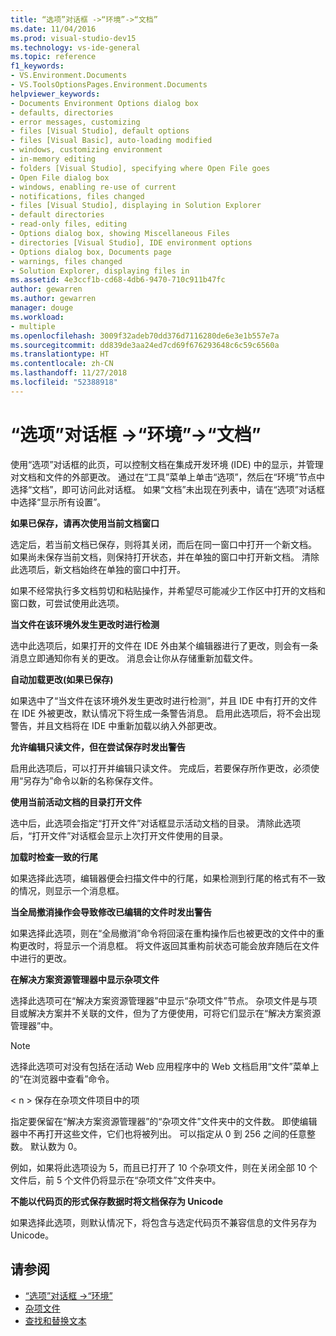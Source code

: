 ```yaml
---
title: “选项”对话框 ->“环境”->“文档”
ms.date: 11/04/2016
ms.prod: visual-studio-dev15
ms.technology: vs-ide-general
ms.topic: reference
f1_keywords:
- VS.Environment.Documents
- VS.ToolsOptionsPages.Environment.Documents
helpviewer_keywords:
- Documents Environment Options dialog box
- defaults, directories
- error messages, customizing
- files [Visual Studio], default options
- files [Visual Basic], auto-loading modified
- windows, customizing environment
- in-memory editing
- folders [Visual Studio], specifying where Open File goes
- Open File dialog box
- windows, enabling re-use of current
- notifications, files changed
- files [Visual Studio], displaying in Solution Explorer
- default directories
- read-only files, editing
- Options dialog box, showing Miscellaneous Files
- directories [Visual Studio], IDE environment options
- Options dialog box, Documents page
- warnings, files changed
- Solution Explorer, displaying files in
ms.assetid: 4e3ccf1b-cd68-4db6-9470-710c911b47fc
author: gewarren
ms.author: gewarren
manager: douge
ms.workload:
- multiple
ms.openlocfilehash: 3009f32adeb70dd376d7116280de6e3e1b557e7a
ms.sourcegitcommit: dd839de3aa24ed7cd69f676293648c6c59c6560a
ms.translationtype: HT
ms.contentlocale: zh-CN
ms.lasthandoff: 11/27/2018
ms.locfileid: "52388918"
---
```

# <a name="documents-environment-options-dialog-box"></a>“选项”对话框 ->“环境”->“文档”

使用“选项”对话框的此页，可以控制文档在集成开发环境 (IDE) 中的显示，并管理对文档和文件的外部更改。 通过在“工具”菜单上单击“选项”，然后在“环境”节点中选择“文档”，即可访问此对话框。 如果“文档”未出现在列表中，请在“选项”对话框中选择“显示所有设置”。

**如果已保存，请再次使用当前文档窗口**

选定后，若当前文档已保存，则将其关闭，而后在同一窗口中打开一个新文档。 如果尚未保存当前文档，则保持打开状态，并在单独的窗口中打开新文档。 清除此选项后，新文档始终在单独的窗口中打开。

如果不经常执行多文档剪切和粘贴操作，并希望尽可能减少工作区中打开的文档和窗口数，可尝试使用此选项。

**当文件在该环境外发生更改时进行检测**

选中此选项后，如果打开的文件在 IDE 外由某个编辑器进行了更改，则会有一条消息立即通知你有关的更改。 消息会让你从存储重新加载文件。

**自动加载更改(如果已保存)**

如果选中了“当文件在该环境外发生更改时进行检测”，并且 IDE 中有打开的文件在 IDE 外被更改，默认情况下将生成一条警告消息。 启用此选项后，将不会出现警告，并且文档将在 IDE 中重新加载以纳入外部更改。

**允许编辑只读文件，但在尝试保存时发出警告**

启用此选项后，可以打开并编辑只读文件。 完成后，若要保存所作更改，必须使用“另存为”命令以新的名称保存文件。

**使用当前活动文档的目录打开文件**

选中后，此选项会指定“打开文件”对话框显示活动文档的目录。 清除此选项后，“打开文件”对话框会显示上次打开文件使用的目录。

**加载时检查一致的行尾**

如果选择此选项，编辑器便会扫描文件中的行尾，如果检测到行尾的格式有不一致的情况，则显示一个消息框。

**当全局撤消操作会导致修改已编辑的文件时发出警告**

如果选择此选项，则在“全局撤消”命令将回滚在重构操作后也被更改的文件中的重构更改时，将显示一个消息框。 将文件返回其重构前状态可能会放弃随后在文件中进行的更改。

**在解决方案资源管理器中显示杂项文件**

选择此选项可在“解决方案资源管理器”中显示“杂项文件”节点。 杂项文件是与项目或解决方案并不关联的文件，但为了方便使用，可将它们显示在“解决方案资源管理器”中。

> [!NOTE]
> 选择此选项可对没有包括在活动 Web 应用程序中的 Web 文档启用“文件”菜单上的“在浏览器中查看”命令。

\< n > 保存在杂项文件项目中的项

指定要保留在“解决方案资源管理器”的“杂项文件”文件夹中的文件数。 即使编辑器中不再打开这些文件，它们也将被列出。 可以指定从 0 到 256 之间的任意整数。 默认数为 0。

例如，如果将此选项设为 5，而且已打开了 10 个杂项文件，则在关闭全部 10 个文件后，前 5 个文件仍将显示在“杂项文件”文件夹中。

**不能以代码页的形式保存数据时将文档保存为 Unicode**

如果选择此选项，则默认情况下，将包含与选定代码页不兼容信息的文件另存为 Unicode。

## <a name="see-also"></a>请参阅

- [“选项”对话框 ->“环境”](../../ide/reference/environment-options-dialog-box.md)
- [杂项文件](../../ide/reference/miscellaneous-files.md)
- [查找和替换文本](../../ide/finding-and-replacing-text.md)